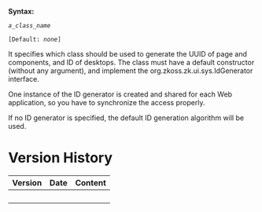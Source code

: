 **Syntax:**

<id-generator-class>*`a_class_name`*</id-generator-class>

`[Default: `*`none`*`]`

It specifies which class should be used to generate the UUID of page and
components, and ID of desktops. The class must have a default
constructor (without any argument), and implement the
<javadoc type="interface">org.zkoss.zk.ui.sys.IdGenerator</javadoc>
interface.

One instance of the ID generator is created and shared for each Web
application, so you have to synchronize the access properly.

If no ID generator is specified, the default ID generation algorithm
will be used.

# Version History

| Version | Date | Content |
|---------|------|---------|
|         |      |         |
